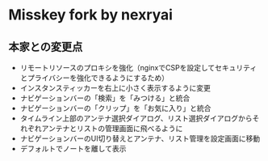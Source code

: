 # Misskey fork by nexryai

## 本家との変更点

 - リモートリソースのプロキシを強化（nginxでCSPを設定してセキュリティとプライバシーを強化できるようにするため）
 - インスタンスティッカーを右上に小さく表示するように変更
 - ナビゲーションバーの「検索」を「みつける」と統合
 - ナビゲーションバーの「クリップ」を「お気に入り」と統合
 - タイムライン上部のアンテナ選択ダイアログ、リスト選択ダイアログからそれぞれアンテナとリストの管理画面に飛べるように
 - ナビゲーションバーのUI切り替えとアンテナ、リスト管理を設定画面に移動	
 - デフォルトでノートを離して表示
